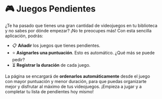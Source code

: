 # 🎮 Juegos Pendientes

¿Te ha pasado que tienes una gran cantidad de videojuegos en tu biblioteca y no sabes por dónde empezar? ¡No te preocupes más! Con esta sencilla aplicación, podrás:

- 📋 **Añadir** los juegos que tienes pendientes.
- ⭐ **Asignarles una puntuación**. Esto es automático. ¿Qué más se puede pedir?
- ⏳ **Registrar la duración** de cada juego.

La página se encargará de **ordenarlos automáticamente** desde el juego con mayor puntuación y menor duración, para que puedas organizarte mejor y disfrutar al máximo de tus videojuegos. ¡Empieza a jugar y a completar tu lista de pendientes hoy mismo!

